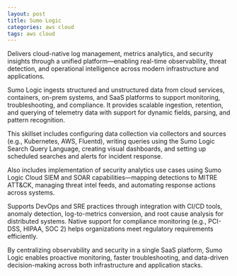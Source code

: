 ```yaml
---
layout: post
title: Sumo Logic
categories: aws cloud
tags: aws cloud
---
```


Delivers cloud-native log management, metrics analytics, and security insights through a unified platform—enabling real-time observability, threat detection, and operational intelligence across modern infrastructure and applications.

<!--more-->
Sumo Logic ingests structured and unstructured data from cloud services, containers, on-prem systems, and SaaS platforms to support monitoring, troubleshooting, and compliance. It provides scalable ingestion, retention, and querying of telemetry data with support for dynamic fields, parsing, and pattern recognition.

This skillset includes configuring data collection via collectors and sources (e.g., Kubernetes, AWS, Fluentd), writing queries using the Sumo Logic Search Query Language, creating visual dashboards, and setting up scheduled searches and alerts for incident response.

Also includes implementation of security analytics use cases using Sumo Logic Cloud SIEM and SOAR capabilities—mapping detections to MITRE ATT&CK, managing threat intel feeds, and automating response actions across systems.

Supports DevOps and SRE practices through integration with CI/CD tools, anomaly detection, log-to-metrics conversion, and root cause analysis for distributed systems. Native support for compliance monitoring (e.g., PCI-DSS, HIPAA, SOC 2) helps organizations meet regulatory requirements efficiently.

By centralizing observability and security in a single SaaS platform, Sumo Logic enables proactive monitoring, faster troubleshooting, and data-driven decision-making across both infrastructure and application stacks.